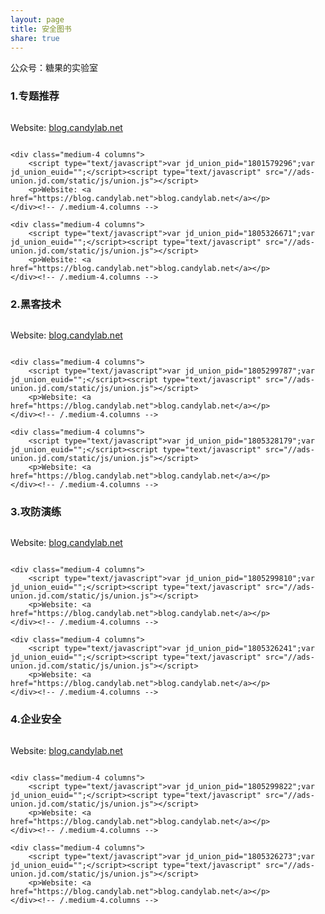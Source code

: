 ```yaml
---
layout: page
title: 安全图书 
share: true
---
```


公众号：糖果的实验室 



### 1.专题推荐 

<div class="row t30">
    <div class="medium-4 columns">
        <script type="text/javascript">var jd_union_pid="1801579172";var jd_union_euid="";</script><script type="text/javascript" src="//ads-union.jd.com/static/js/union.js"></script>
        <p>Website: <a href="https://blog.candylab.net">blog.candylab.net</a></p>
    </div><!-- /.medium-4.columns -->

    <div class="medium-4 columns">
        <script type="text/javascript">var jd_union_pid="1801579296";var jd_union_euid="";</script><script type="text/javascript" src="//ads-union.jd.com/static/js/union.js"></script>
        <p>Website: <a href="https://blog.candylab.net">blog.candylab.net</a></p>
    </div><!-- /.medium-4.columns -->

    <div class="medium-4 columns">
        <script type="text/javascript">var jd_union_pid="1805326671";var jd_union_euid="";</script><script type="text/javascript" src="//ads-union.jd.com/static/js/union.js"></script>
        <p>Website: <a href="https://blog.candylab.net">blog.candylab.net</a></p>
    </div><!-- /.medium-4.columns -->
</div><!-- /.row -->


### 2.黑客技术

<div class="row t30">
    <div class="medium-4 columns">
        <script type="text/javascript">var jd_union_pid="1805328162";var jd_union_euid="";</script><script type="text/javascript" src="//ads-union.jd.com/static/js/union.js"></script>
        <p>Website: <a href="https://blog.candylab.net">blog.candylab.net</a></p>
    </div><!-- /.medium-4.columns -->

    <div class="medium-4 columns">
        <script type="text/javascript">var jd_union_pid="1805299787";var jd_union_euid="";</script><script type="text/javascript" src="//ads-union.jd.com/static/js/union.js"></script>
        <p>Website: <a href="https://blog.candylab.net">blog.candylab.net</a></p>
    </div><!-- /.medium-4.columns -->

    <div class="medium-4 columns">
        <script type="text/javascript">var jd_union_pid="1805328179";var jd_union_euid="";</script><script type="text/javascript" src="//ads-union.jd.com/static/js/union.js"></script>
        <p>Website: <a href="https://blog.candylab.net">blog.candylab.net</a></p>
    </div><!-- /.medium-4.columns -->
</div><!-- /.row -->



### 3.攻防演练 

<div class="row t30">
    <div class="medium-4 columns">
        <script type="text/javascript">var jd_union_pid="1805326229";var jd_union_euid="";</script><script type="text/javascript" src="//ads-union.jd.com/static/js/union.js"></script>
        <p>Website: <a href="https://blog.candylab.net">blog.candylab.net</a></p>
    </div><!-- /.medium-4.columns -->

    <div class="medium-4 columns">
        <script type="text/javascript">var jd_union_pid="1805299810";var jd_union_euid="";</script><script type="text/javascript" src="//ads-union.jd.com/static/js/union.js"></script>
        <p>Website: <a href="https://blog.candylab.net">blog.candylab.net</a></p>
    </div><!-- /.medium-4.columns -->

    <div class="medium-4 columns">
        <script type="text/javascript">var jd_union_pid="1805326241";var jd_union_euid="";</script><script type="text/javascript" src="//ads-union.jd.com/static/js/union.js"></script>
        <p>Website: <a href="https://blog.candylab.net">blog.candylab.net</a></p>
    </div><!-- /.medium-4.columns -->
</div><!-- /.row -->


### 4.企业安全



<div class="row t30">
    <div class="medium-4 columns">
        <script type="text/javascript">var jd_union_pid="1805348033";var jd_union_euid="";</script><script type="text/javascript" src="//ads-union.jd.com/static/js/union.js"></script>
        <p>Website: <a href="https://blog.candylab.net">blog.candylab.net</a></p>
    </div><!-- /.medium-4.columns -->

    <div class="medium-4 columns">
        <script type="text/javascript">var jd_union_pid="1805299822";var jd_union_euid="";</script><script type="text/javascript" src="//ads-union.jd.com/static/js/union.js"></script>
        <p>Website: <a href="https://blog.candylab.net">blog.candylab.net</a></p>
    </div><!-- /.medium-4.columns -->

    <div class="medium-4 columns">
        <script type="text/javascript">var jd_union_pid="1805326273";var jd_union_euid="";</script><script type="text/javascript" src="//ads-union.jd.com/static/js/union.js"></script>
        <p>Website: <a href="https://blog.candylab.net">blog.candylab.net</a></p>
    </div><!-- /.medium-4.columns -->
</div><!-- /.row -->


